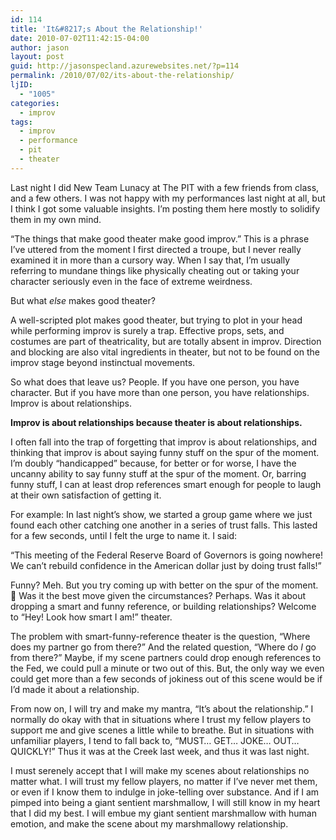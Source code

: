 ```yaml
---
id: 114
title: 'It&#8217;s About the Relationship!'
date: 2010-07-02T11:42:15-04:00
author: jason
layout: post
guid: http://jasonspecland.azurewebsites.net/?p=114
permalink: /2010/07/02/its-about-the-relationship/
ljID:
  - "1005"
categories:
  - improv
tags:
  - improv
  - performance
  - pit
  - theater
---
```

Last night I did New Team Lunacy at The PIT with a few friends from class, and a few others. I was not happy with my performances last night at all, but I think I got some valuable insights. I&#8217;m posting them here mostly to solidify them in my own mind.

&#8220;The things that make good theater make good improv.&#8221; This is a phrase I&#8217;ve uttered from the moment I first directed a troupe, but I never really examined it in more than a cursory way. When I say that, I&#8217;m usually referring to mundane things like physically cheating out or taking your character seriously even in the face of extreme weirdness. 

But what _else_ makes good theater?

A well-scripted plot makes good theater, but trying to plot in your head while performing improv is surely a trap. Effective props, sets, and costumes are part of theatricality, but are totally absent in improv. Direction and blocking are also vital ingredients in theater, but not to be found on the improv stage beyond instinctual movements.

So what does that leave us? People. If you have one person, you have character. But if you have more than one person, you have relationships. Improv is about relationships. 

**Improv is about relationships because theater is about relationships.**

I often fall into the trap of forgetting that improv is about relationships, and thinking that improv is about saying funny stuff on the spur of the moment. I&#8217;m doubly &#8220;handicapped&#8221; because, for better or for worse, I have the uncanny ability to say funny stuff at the spur of the moment. Or, barring funny stuff, I can at least drop references smart enough for people to laugh at their own satisfaction of getting it.

For example: In last night&#8217;s show, we started a group game where we just found each other catching one another in a series of trust falls. This lasted for a few seconds, until I felt the urge to name it. I said:

&#8220;This meeting of the Federal Reserve Board of Governors is going nowhere! We can&#8217;t rebuild confidence in the American dollar just by doing trust falls!&#8221;

Funny? Meh. But you try coming up with better on the spur of the moment. 🙂 Was it the best move given the circumstances? Perhaps. Was it about dropping a smart and funny reference, or building relationships? Welcome to &#8220;Hey! Look how smart I am!&#8221; theater.

The problem with smart-funny-reference theater is the question, &#8220;Where does my partner go from there?&#8221; And the related question, &#8220;Where do _I_ go from there?&#8221; Maybe, if my scene partners could drop enough references to the Fed, we could pull a minute or two out of this. But, the only way we even could get more than a few seconds of jokiness out of this scene would be if I&#8217;d made it about a relationship.

From now on, I will try and make my mantra, &#8220;It&#8217;s about the relationship.&#8221; I normally do okay with that in situations where I trust my fellow players to support me and give scenes a little while to breathe. But in situations with unfamiliar players, I tend to fall back to, &#8220;MUST&#8230; GET&#8230; JOKE&#8230; OUT&#8230; QUICKLY!&#8221; Thus it was at the Creek last week, and thus it was last night.

I must serenely accept that I will make my scenes about relationships no matter what. I will trust my fellow players, no matter if I&#8217;ve never met them, or even if I know them to indulge in joke-telling over substance. And if I am pimped into being a giant sentient marshmallow, I will still know in my heart that I did my best. I will embue my giant sentient marshmallow with human emotion, and make the scene about my marshmallowy relationship.